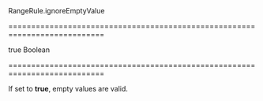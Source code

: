 <!--id-->RangeRule.ignoreEmptyValue<!--/id-->
===========================================================================
<!--default-->true<!--/default-->
<!--type-->Boolean<!--/type-->
===========================================================================

<!--shortDescription-->
If set to **true**, empty values are valid.
<!--/shortDescription-->

<!--fullDescription-->

<!--/fullDescription-->